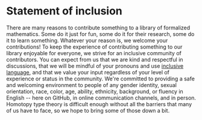 # Statement of inclusion

There are many reasons to contribute something to a library of formalized
mathematics. Some do it just for fun, some do it for their research, some do it
to learn something. Whatever your reason is, we welcome your contributions! To
keep the experience of contributing something to our library enjoyable for
everyone, we strive for an inclusive community of contributors. You can expect
from us that we are kind and respectful in discussions, that we will be mindful
of your pronouns and use
[inclusive language](https://www.apa.org/about/apa/equity-diversity-inclusion/language-guidelines),
and that we value your input regardless of your level of experience or status in
the community. We're committed to providing a safe and welcoming environment to
people of any gender identity, sexual orientation, race, color, age, ability,
ethnicity, background, or fluency in English -- here on GitHub, in online
communication channels, and in person. Homotopy type theory is difficult enough
without all the barriers that many of us have to face, so we hope to bring some
of those down a bit.
